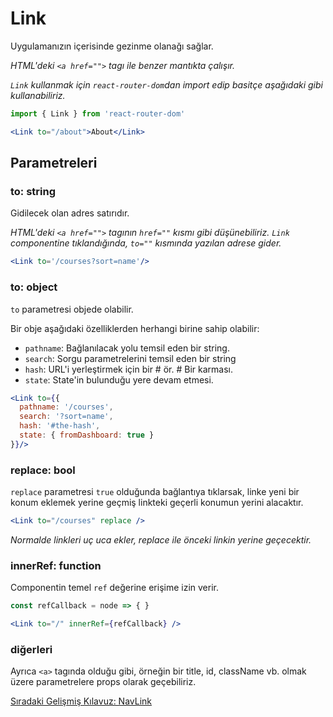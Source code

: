 <h1>Link</h1>

Uygulamanızın içerisinde gezinme olanağı sağlar.

<i>HTML'deki `<a href="">` tagı ile benzer mantıkta çalışır.</i>

<i>`Link` kullanmak için `react-router-dom`dan import edip basitçe aşağıdaki gibi kullanabiliriz.</i>

```jsx
import { Link } from 'react-router-dom'

<Link to="/about">About</Link>
```

<h2>Parametreleri</h2>

<h3>to: string</h3>

Gidilecek olan adres satırıdır.

<i>HTML'deki `<a href="">` tagının `href=""` kısmı gibi düşünebiliriz. `Link` componentine tıklandığında, `to=""` kısmında yazılan adrese gider.</i>

```jsx
<Link to='/courses?sort=name'/>
```

<h3>to: object</h3>

`to` parametresi objede olabilir.

Bir obje aşağıdaki özelliklerden herhangi birine sahip olabilir:

* `pathname`: Bağlanılacak yolu temsil eden bir string.
* `search`: Sorgu parametrelerini temsil eden bir string
* `hash`: URL'i yerleştirmek için bir # ör. # Bir karması.
* `state`: State'in bulunduğu yere devam etmesi.

```jsx
<Link to={{
  pathname: '/courses',
  search: '?sort=name',
  hash: '#the-hash',
  state: { fromDashboard: true }
}}/>
```

<h3>replace: bool</h3>

`replace` parametresi `true` olduğunda bağlantıya tıklarsak, linke yeni bir konum eklemek yerine geçmiş linkteki geçerli konumun yerini alacaktır.

```jsx
<Link to="/courses" replace />
```

<i>Normalde linkleri uç uca ekler, replace ile önceki linkin yerine geçecektir.</i>

<h3>innerRef: function</h3>

Componentin temel `ref` değerine erişime izin verir.

```jsx
const refCallback = node => { }

<Link to="/" innerRef={refCallback} />
```

<h3>diğerleri</h3>

Ayrıca `<a>` tagında olduğu gibi, örneğin bir title, id, className vb. olmak üzere parametrelere props olarak geçebiliriz.

<a href="https://omergulcicek.github.io/react-router/gelismis-kilavuzlar/nav-link">Sıradaki Gelişmiş Kılavuz: NavLink</a>
